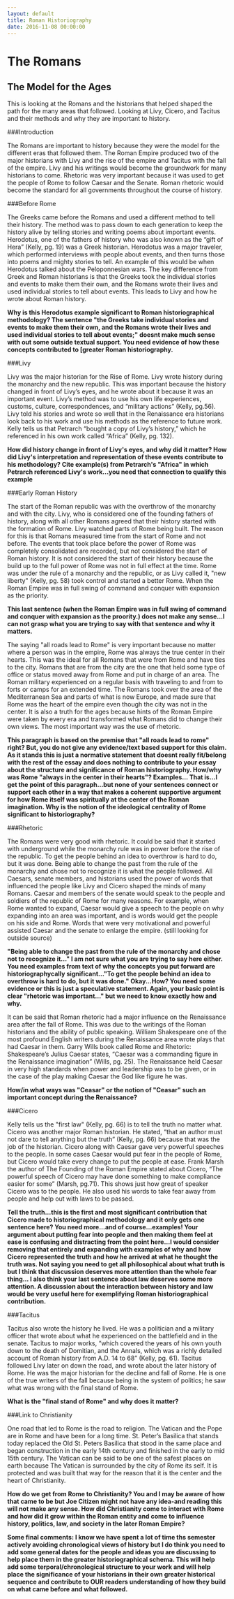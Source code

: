 ```yaml
---
layout: default
title: Roman Historiography
date: 2016-11-08 00:00:00
---
```


# The Romans

## The Model for the Ages

This is looking at the Romans and the historians that helped shaped the path for the many areas that followed. Looking at Livy, Cicero, and Tacitus and their methods and why they are important to history.

###Introduction

The Romans are important to history because they were the model for the different eras that followed them. The Roman Empire produced two of the major historians with Livy and the rise of the empire and Tacitus with the fall of the empire. Livy and his writings would become the groundwork for many historians to come. Rhetoric was very important because it was used to get the people of Rome to follow Caesar and the Senate. Roman rhetoric would become the standard for all governments throughout the course of history.

###Before Rome

The Greeks came before the Romans and used a different method to tell their history. The method was to pass down to each generation to keep the history alive by telling stories and writing poems about important events. Herodotus, one of the fathers of history who was also known as the “gift of Hera” (Kelly, pg. 19) was a Greek historian. Herodotus was a major traveler, which performed interviews with people about events, and then turns those into poems and mighty stories to tell. An example of this would be when Herodotus talked about the Peloponnesian wars. The key difference from Greek and Roman historians is that the Greeks took the individual stories and events to make them their own, and the Romans wrote their lives and used individual stories to tell about events. This leads to Livy and how he wrote about Roman history.

**Why is this Herodotus example significant to Roman historiographical methodology? The sentence "the Greeks take individual stories and events to make them their own, and the Romans wrote their lives and used individual stories to tell about events;" doesnt make much sense with out some outside textual support. You need evidence of how these concepts contributed to [greater Roman historiography.**

###Livy

Livy was the major historian for the Rise of Rome. Livy wrote history during the monarchy and the new republic. This was important because the history changed in front of Livy’s eyes, and he wrote about it because it was an important event. Livy’s method was to use his own life experiences, customs, culture, correspondences, and “military actions” (Kelly, pg.56). Livy told his stories and wrote so well that in the Renaissance era historians look back to his work and use his methods as the reference to future work. Kelly tells us that Petrarch “bought a copy of Livy’s history,” which he referenced in his own work called “Africa” (Kelly, pg. 132).

**How did history change in front of Livy's eyes, and why did it matter? How did Livy's interpretation and representation of these events contribute to his methodology? Cite example(s) from Petrarch's "Africa" in which Petrarch referenced Livy's work...you need that connection to qualify this example**

###Early Roman History

The start of the Roman republic was with the overthrow of the monarchy and with the city. Livy, who is considered one of the founding fathers of history, along with all other Romans agreed that their history started with the formation of Rome. Livy watched parts of Rome being built. The reason for this is that Romans measured time from the start of Rome and not before. The events that took place before the power of Rome was completely consolidated are recorded, but not considered the start of Roman history. It is not considered the start of their history because the build up to the full power of Rome was not in full effect at the time. Rome was under the rule of a monarchy and the republic, or as Livy called it, "new liberty" (Kelly, pg. 58) took control and started a better Rome. When the Roman Empire was in full swing of command and conquer with expansion as the priority.

**This last sentence (when the Roman Empire was in full swing of command and conquer with expansion as the proority.) does not make any sense...I can not grasp what you are trying to say with that sentence and why it matters.**

The saying "all roads lead to Rome" is very important because no matter where a person was in the empire, Rome was always the true center in their hearts. This was the ideal for all Romans that were from Rome and have ties to the city. Romans that are from the city are the one that held some type of office or status moved away from Rome and put in charge of an area. The Roman military experienced on a regular basis with traveling to and from to forts or camps for an extended time. The Romans took over the area of the Mediterranean Sea and parts of what is now Europe, and made sure that Rome was the heart of the empire even though the city was not in the center. It is also a truth for the ages because hints of the Roman Empire were taken by every era and transformed what Romans did to change their own views. The most important way was the use of rhetoric.

**This paragraph is based on the premise that "all roads lead to rome" right? But, you do not give any evidence/text based support for this claim. As it stands this is just a normative statement that doesnt really fit/belong with the rest of the essay and does nothing to contribute to your essay about the structure and significance of Roman historiography. How/why was Rome "always in the center in their hearts"? Examples...
That is...I get the point of this paragraph...but none of your sentences connect or support each other in a way that makes a coherent supportive argument for how Rome itself was spiritually at the center of the Roman imagination. Why is the notion of the ideological centrality of Rome significant to historiography?**

###Rhetoric

The Romans were very good with rhetoric. It could be said that it started with underground while the monarchy rule was in power before the rise of the republic. To get the people behind an idea to overthrow is hard to do, but it was done. Being able to change the past from the rule of the monarchy and chose not to recognize it is what the people followed. All Caesars, senate members, and historians used the power of words that influenced the people like Livy and Cicero shaped the minds of many Romans. Caesar and members of the senate would speak to the people and soldiers of the republic of Rome for many reasons. For example, when Rome wanted to expand, Caesar would give a speech to the people on why expanding into an area was important, and is words would get the people on his side and Rome. Words that were very motivational and powerful assisted Caesar and the senate to enlarge the empire. (still looking for outside source)

**"Being able to change the past from the rule of the monarchy and chose not to recognize it..." I am not sure what you are trying to say here either.
You need examples from text of why the concepts you put forward are historiographycally significant..."To get the people behind an idea to overthrow is hard to do, but it was done." Okay...How? You need some evidence or this is just a speculative statement. Again, your basic point is clear "rhetoric was important..." but we need to know exactly how and why.**

It can be said that Roman rhetoric had a major influence on the Renaissance area after the fall of Rome. This was due to the writings of the Roman historians and the ability of public speaking. William Shakespeare one of the most profound English writers during the Renaissance area wrote plays that had Caesar in them. Garry Wills book called Rome and Rhetoric: Shakespeare’s Julius Caesar states, “Caesar was a commanding figure in the Renaissance imagination” (Wills, pg. 25). The Renaissance held Caesar in very high standards when power and leadership was to be given, or in the case of the play making Caesar the God like figure he was.

**How/in what ways was "Ceasar" or the notion of "Ceasar" such an important concept during the Renaissance?**
 
###Cicero
 
Kelly tells us the "first law" (Kelly, pg. 66) is to tell the truth no matter what. Cicero was another major Roman historian. He stated, “that an author must not dare to tell anything but the truth” (Kelly, pg. 66) because that was the job of the historian. Cicero along with Caesar gave very powerful speeches to the people. In some cases Caesar would put fear in the people of Rome, but Cicero would take every change to put the people at ease. Frank Marsh the author of The Founding of the Roman Empire stated about Cicero, “The powerful speech of Cicero may have done something to make compliance easier for some” (Marsh, pg.71). This shows just how great of speaker Cicero was to the people. He also used his words to take fear away from people and help out with laws to be passed.

**Tell the truth...this is the first and most significant contribution that Cicero made to historiographical methodology and it only gets one sentence here? You need more...and of course...examples! Your argument about putting fear into people and then making them feel at ease is confusing and distracting from the point here...I would consider removing that entirely and expanding with examples of why and how Cicero represented the truth and how he arrived at what he thought the truth was. Not saying you need to get all philosophical about what truth is but I think that discussion deserves more attention than the whole fear thing...
I also think your last sentence about law deserves some more attention. A discussion about the interaction between history and law would be very useful here for exemplifying Roman historiographical contribution.**

###Tacitus

Tacitus also wrote the history he lived. He was a politician and a military officer that wrote about what he experienced on the battlefield and in the senate. Tacitus to major works, “which covered the years of his own youth down to the death of Domitian, and the Annals, which was a richly detailed account of Roman history from A.D. 14 to 68” (Kelly, pg. 61). Tacitus followed Livy later on down the road, and wrote about the later history of Rome. He was the major historian for the decline and fall of Rome. He is one of the true writers of the fall because being in the system of politics; he saw what was wrong with the final stand of Rome.

**What is the "final stand of Rome" and why does it matter?**

###Link to Christianity

One road that led to Rome is the road to religion. The Vatican and the Pope are in Rome and have been for a long time. St. Peter’s Basilica that stands today replaced the Old St. Peters Basilica that stood in the same place and began construction in the early 14th century and finished in the early to mid 15th century. The Vatican can be said to be one of the safest places on earth because The Vatican is surrounded by the city of Rome its self. It is protected and was built that way for the reason that it is the center and the heart of Christianity.

**How do we get from Rome to Christianity? You and I may be aware of how that came to be but Joe Citizen might not have any idea-and reading this will not make any sense. How did Christianity come to interact with Rome and how did it grow within the Roman entity and come to influence history, politics, law, and society in the later Roman Empire?**


**Some final comments:
I know we have spent a lot of time ths semester actively avoiding chronological views of history but I do think you need to add some general dates for the people and ideas you are discussing to help place them in the greater historiographical schema. This will help add some terporal/chronological structure to your work and will help place the significance of your historians in their own greater historical sequence and contribute to OUR readers understanding of how they build on what came before and what followed.**
